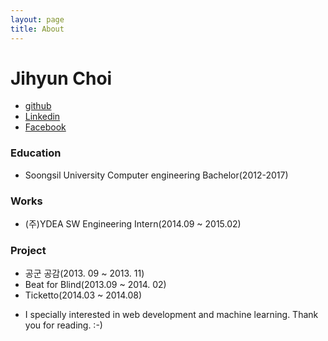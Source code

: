 ```yaml
---
layout: page
title: About
---
```


# Jihyun Choi

* [github](https://github.com/jihyun00)
* [Linkedin](https://www.linkedin.com/in/jihyun-choi-b0a933b4?trk=nav_responsive_tab_profile_pic)
* [Facebook](https://www.facebook.com/jihyun00)

### Education
- Soongsil University Computer engineering Bachelor(2012-2017)

### Works
- (주)YDEA SW Engineering Intern(2014.09 ~ 2015.02)

### Project
- 공군 공감(2013. 09 ~ 2013. 11)
- Beat for Blind(2013.09 ~ 2014. 02)
- Ticketto(2014.03 ~ 2014.08)


* I specially interested in web development and machine learning. Thank you for reading. :-)
